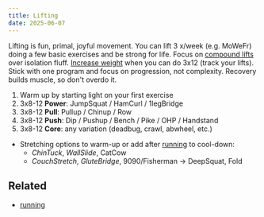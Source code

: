 ```yaml
---
title: Lifting
date: 2025-06-07
---
```

Lifting is fun, primal, joyful movement. You can lift 3 x/week (e.g. MoWeFr) doing a few basic exercises and be strong for life. Focus on [compound lifts](/compound-lifts) over isolation fluff. [Increase weight](/progressive-overload) when you can do 3x12 (track your lifts). Stick with one program and focus on progression, not complexity. Recovery builds muscle, so don't overdo it.

1. Warm up by starting light on your first exercise 
2. 3x8-12 **Power**: JumpSquat / HamCurl / 1legBridge
3. 3x8-12 **Pull**: Pullup / Chinup / Row
4. 3x8-12 **Push**: Dip / Pushup / Bench / Pike / OHP / Handstand
5. 3x8-12 **Core**: any variation (deadbug, crawl, abwheel, etc.)

- Stretching options to warm-up or add after [running](/running) to cool-down:
	- *ChinTuck*, *WallSlide*, CatCow
	- *CouchStretch*, *GluteBridge*, 9090/Fisherman -> DeepSquat, Fold

## Related
- [running](/running)